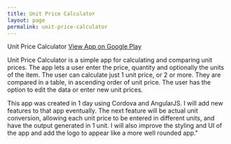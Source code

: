 ```yaml
---
title: Unit Price Calculator
layout: page
permalink: unit-price-calculator
---
```

Unit Price Calculator
[View App on Google Play](https://play.google.com/store/apps/details?id=com.cuDev.unitPrice)  

Unit Price Calculator is a simple app for calculating and comparing unit prices. The app lets a user enter the price, quantity and optionally the units of the item. The user can calculate just 1 unit price, or 2 or more. They are compared in a table, in ascending order of unit price. The user has the option to edit the data or enter new unit prices.

This app was created in 1 day using Cordova and AngularJS. I will add new features to that app eventually. The next feature will be actual unit conversion, allowing each unit price to be entered in different units, and have the output generated in 1 unit. I will also improve the styling and UI of the app and add the logo to appear like a more well rounded app."

